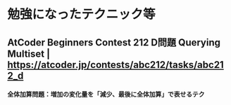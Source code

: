 # 勉強になったテクニック等

## AtCoder Beginners Contest 212 D問題 Querying Multiset | https://atcoder.jp/contests/abc212/tasks/abc212_d
#### 全体加算問題：増加の変化量を「減少、最後に全体加算」で表せるテク

